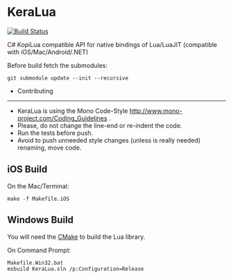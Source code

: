 KeraLua
=======

[![Build Status](https://travis-ci.org/NLua/KeraLua.svg?branch=master)](https://travis-ci.org/NLua/KeraLua)

C# KopiLua compatible API for native bindings of Lua/LuaJIT (compatible with iOS/Mac/Android/.NET)

Before build fetch the submodules:

	git submodule update --init --recursive

  *  Contributing
--------------
 * KeraLua is using the Mono Code-Style http://www.mono-project.com/Coding_Guidelines .
 * Please, do not change the line-end or re-indent the code.
 * Run the tests before push.
 * Avoid to push unneeded style changes (unless is really needed) renaming, move code.


iOS Build
---------
On the Mac/Terminal:


	make -f Makefile.iOS

Windows Build
--------------

You will need the [CMake](http://cmake.org) to build the Lua library.

On Command Prompt:

	Makefile.Win32.bat
	msbuild KeraLua.sln /p:Configuration=Release

